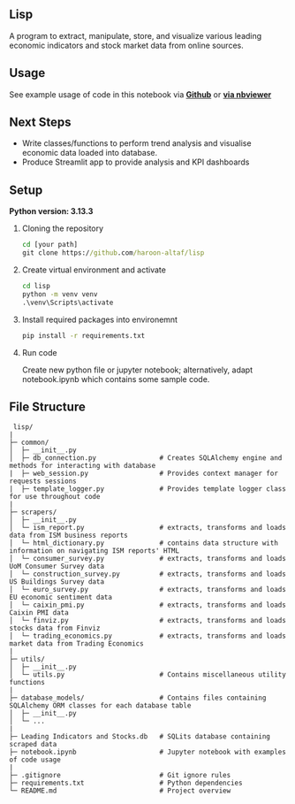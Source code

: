 ## Lisp
A program to extract, manipulate, store, and visualize various leading economic indicators and stock market data from online sources.


## Usage
See example usage of code in this notebook via [**Github**](https://github.com/haroon-altaf/lisp/blob/main/notebook.ipynb) or [**via nbviewer**](https://nbviewer.org/github/haroon-altaf/lisp/blob/7391183c43533c146a7bbb46c4600f57bf3f2931/notebook.ipynb)


## Next Steps
- Write classes/functions to perform trend analysis and visualise economic data loaded into database.
- Produce Streamlit app to provide analysis and KPI dashboards


## Setup
**Python version: 3.13.3**

1. Cloning the repository
   ```cmd
   cd [your path]
   git clone https://github.com/haroon-altaf/lisp
2. Create virtual environment and activate
   ```cmd
   cd lisp
   python -m venv venv
   .\venv\Scripts\activate
3. Install required packages into environemnt
   ```cmd
   pip install -r requirements.txt
4. Run code

   Create new python file or jupyter notebook; alternatively, adapt notebook.ipynb which contains some sample code.

## File Structure
   ```text
    lisp/
   |
   ├─ common/
   │  ├─ __init__.py
   │  ├─ db_connection.py                # Creates SQLAlchemy engine and methods for interacting with database
   |  ├─ web_session.py                  # Provides context manager for requests sessions
   |  ├─ template_logger.py              # Provides template logger class for use throughout code
   |
   ├─ scrapers/
   │  ├─ __init__.py
   │  └─ ism_report.py                   # extracts, transforms and loads data from ISM business reports
   │  └─ html_dictionary.py              # contains data structure with information on navigating ISM reports' HTML
   │  └─ consumer_survey.py              # extracts, transforms and loads UoM Consumer Survey data
   │  └─ construction_survey.py          # extracts, transforms and loads US Buildings Survey data
   │  └─ euro_survey.py                  # extracts, transforms and loads EU economic sentiment data
   │  └─ caixin_pmi.py                   # extracts, transforms and loads Caixin PMI data
   │  └─ finviz.py                       # extracts, transforms and loads stocks data from Finviz
   │  └─ trading_economics.py            # extracts, transforms and loads market data from Trading Economics
   |
   ├─ utils/
   │  ├─ __init__.py
   │  └─ utils.py                        # Contains miscellaneous utility functions
   | 
   ├─ database_models/                   # Contains files containing SQLAlchemy ORM classes for each database table
   │  ├─ __init__.py
   │  └─ ...
   |
   ├─ Leading Indicators and Stocks.db   # SQLits database containing scraped data
   ├─ notebook.ipynb                     # Jupyter notebook with examples of code usage
   |
   ├─ .gitignore                         # Git ignore rules
   ├─ requirements.txt                   # Python dependencies
   └─ README.md                          # Project overview
   ```
